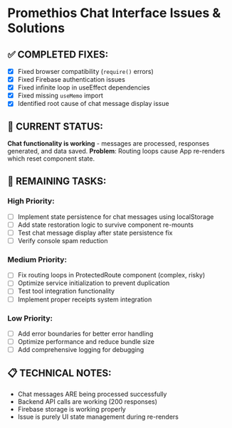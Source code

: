 # Promethios Chat Interface Issues & Solutions

## ✅ COMPLETED FIXES:
- [x] Fixed browser compatibility (`require()` errors)
- [x] Fixed Firebase authentication issues
- [x] Fixed infinite loop in useEffect dependencies
- [x] Fixed missing `useMemo` import
- [x] Identified root cause of chat message display issue

## 🎯 CURRENT STATUS:
**Chat functionality is working** - messages are processed, responses generated, and data saved.
**Problem**: Routing loops cause App re-renders which reset component state.

## 🔧 REMAINING TASKS:

### High Priority:
- [ ] Implement state persistence for chat messages using localStorage
- [ ] Add state restoration logic to survive component re-mounts
- [ ] Test chat message display after state persistence fix
- [ ] Verify console spam reduction

### Medium Priority:
- [ ] Fix routing loops in ProtectedRoute component (complex, risky)
- [ ] Optimize service initialization to prevent duplication
- [ ] Test tool integration functionality
- [ ] Implement proper receipts system integration

### Low Priority:
- [ ] Add error boundaries for better error handling
- [ ] Optimize performance and reduce bundle size
- [ ] Add comprehensive logging for debugging

## 📋 TECHNICAL NOTES:
- Chat messages ARE being processed successfully
- Backend API calls are working (200 responses)
- Firebase storage is working properly
- Issue is purely UI state management during re-renders

